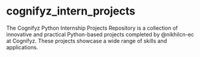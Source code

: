 # cognifyz_intern_projects
The Cognifyz Python Internship Projects Repository is a collection of innovative and practical Python-based projects completed by @nikhilcn-ec at Cognifyz. These projects showcase a wide range of skills and applications.

